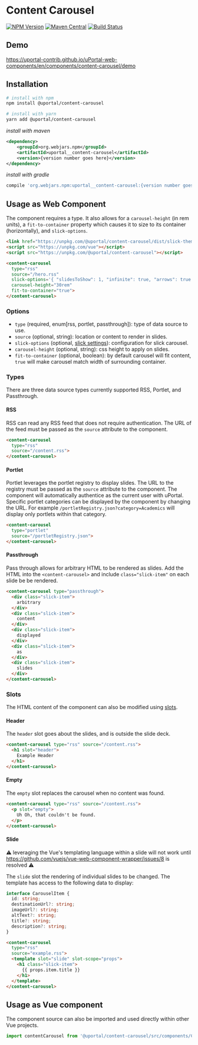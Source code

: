 # Content Carousel

[![NPM Version](https://img.shields.io/npm/v/@uportal/content-carousel.svg)](https://www.npmjs.com/package/@uportal/content-carousel)
[![Maven Central](https://maven-badges.herokuapp.com/maven-central/org.webjars.npm/uportal__content-carousel/badge.svg)](https://maven-badges.herokuapp.com/maven-central/org.webjars.npm/uportal__content-carousel)
[![Build Status](https://travis-ci.org/uPortal-contrib/uPortal-web-components.svg?branch=master)](https://travis-ci.org/uPortal-contrib/uPortal-web-components)

## Demo

<https://uportal-contrib.github.io/uPortal-web-components/en/components/content-carousel/demo>

## Installation

```bash
# install with npm
npm install @uportal/content-carousel

# install with yarn
yarn add @uportal/content-carousel
```

_install with maven_

```xml
<dependency>
    <groupId>org.webjars.npm</groupId>
    <artifactId>uportal__content-carousel</artifactId>
    <version>{version number goes here}</version>
</dependency>
```

_install with gradle_

```gradle
compile 'org.webjars.npm:uportal__content-carousel:{version number goes here}'
```

## Usage as Web Component

The component requires a type. It also allows for a `carousel-height` (in rem units), a `fit-to-container` property which causes it to size to its container (horizontally), and `slick-options`.

```html
<link href="https://unpkg.com/@uportal/content-carousel/dist/slick-theme.css" rel="stylesheet">
<script src="https://unpkg.com/vue"></script>
<script src="https://unpkg.com/@uportal/content-carousel"></script>

<content-carousel
  type="rss"
  source="/hero.rss"
  slick-options='{ "slidesToShow": 1, "infinite": true, "arrows": true }'
  carousel-height="30rem"
  fit-to-container="true">
</content-carousel>
```

### Options

- `type` (required, enum\[rss, portlet, passthrough\]): type of data source to use.
- `source` (optional, string): location or content to render in slides.
- `slick-options` (optional, [slick settings](https://kenwheeler.github.io/slick/#settings)): configuration for slick carousel.
- `carousel-height` (optional, string): css height to apply on slides.
- `fit-to-container` (optional, boolean): by default carousel will fit content, `true` will make carousel match width of surrounding container.

### Types

There are three data source types currently supported RSS, Portlet, and Passthrough.

#### RSS

RSS can read any RSS feed that does not require authentication.
The URL of the feed must be passed as the `source` attribute to the component.

```html
<content-carousel
  type="rss"
  source="/content.rss">
</content-carousel>
```

#### Portlet

Portlet leverages the portlet registry to display slides.
The URL to the registry must be passed as the `source` attribute to the component.
The component will automatically authentice as the current user with uPortal.
Specific portlet categories can be displayed by the component by changing the URL.
For example `/portletRegistry.json?category=Academics` will display only portlets within that category.

```html
<content-carousel
  type="portlet"
  source="/portletRegistry.json">
</content-carousel>
```

#### Passthrough

Pass through allows for arbitrary HTML to be rendered as slides.
Add the HTML into the `<content-carousel>` and include `class="slick-item"` on
each slide be be rendered.

```html
<content-carousel type="passthrough">
  <div class="slick-item">
    arbitrary
  </div>
  <div class="slick-item">
    content
  </div>
  <div class="slick-item">
    displayed
  </div>
  <div class="slick-item">
    as
  </div>
  <div class="slick-item">
    slides
  </div>
</content-carousel>
```

### Slots

The HTML content of the component can also be modified using [slots](https://vuejs.org/v2/guide/components-slots.html).

#### Header

The `header` slot goes about the slides, and is outside the slide deck.

```html
<content-carousel type="rss" source="/content.rss">
  <h1 slot="header">
    Example Header
  </h1>
</content-carousel>
```

#### Empty

The `empty` slot replaces the carousel when no content was found.

```html
<content-carousel type="rss" source="/content.rss">
  <p slot="empty">
    Uh Oh, that couldn't be found.
  </p>
</content-carousel>
```

#### Slide

:warning: leveraging the Vue's templating language within a slide will not work until <https://github.com/vuejs/vue-web-component-wrapper/issues/8> is resolved :warning:

The `slide` slot the rendering of individual slides to be changed.
The template has access to the following data to display:

```ts
interface CarouselItem {
  id: string;
  destinationUrl?: string;
  imageUrl?: string;
  altText?: string;
  title?: string;
  description?: string;
}
```

```html
<content-carousel
  type="rss"
  source="example.rss">
  <template slot="slide" slot-scope="props">
    <h1 class="slick-item">
      {{ props.item.title }}
    </h1>
  </template>
</content-carousel>
```

## Usage as Vue component

The component source can also be imported and used directly within other Vue projects.

```js
import contentCarousel from '@uportal/content-carousel/src/components/ContentCarousel.vue';
```
